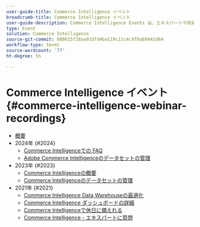```yaml
---
user-guide-title: Commerce Intelligence イベント
breadcrumb-title: Commerce Intelligence イベント
user-guide-description: Commerce Intelligence Events は、エキスパートや同業者がAdobe Commerce Intelligenceに関する考えやアイデアを共有するビデオライブラリです。
type: Event
solution: Commerce Intelligence
source-git-commit: 088615f28aa91dfd4ba119c11c4c9f8a89441d84
workflow-type: tm+mt
source-wordcount: '77'
ht-degree: 5%

---
```



# Commerce Intelligence イベント  {#commerce-intelligence-webinar-recordings}

+ [概要](overview.md)
+ 2024年 {#2024}
   + [Commerce Intelligenceでの FAQ](2024/faq-in-commerce-intelligence.md)
   + [Adobe Commerce Intelligenceのデータセットの管理](2024/manage-data-sets-adobe-commerce.md)
+ 2023年 {#2023}
   + [Commerce Intelligenceの概要](2023/getting-started.md)
   + [Commerce Intelligenceのデータセットの管理](2023/manage-data-sets.md)
+ 2021年 {#2021}
   + [Commerce Intelligence Data Warehouseの最適化](2021-22/optimize-data-warehouse.md)
   + [Commerce Intelligence ダッシュボードの詳細](2021-22/dashboards-deep-dive.md)
   + [Commerce Intelligenceで休日に備えれる](2021-22/holiday-readiness.md)
   + [Commerce Intelligence - エキスパートに質問](2021-22/ask-expert.md)

<!--+ Commerce Events {#commerce-events}
  + [Overview](commerce-events/overview.md)
  + 2022 {#2022}
    + [Top Tips and Tricks for Adobe Campaign Standard](customer-journeys/2022/tips-and-tricks.md)
    + [Develop and customize data models in Adobe [!DNL Campaign Classic]](customer-journeys/2022/data-models.md)

+ Data and insights {#commerce-release-updates}
  + [Overview](commerce-release-updates/overview.md)
  + 2022 {#2022}
    + [Innovations and trends](data-and-insights/2022/innovations.md)
    + [Sensei and Analysis Workspace](data-and-insights/2022/sensei.md)
    + [Personalize and automate with Adobe Target](data-and-insights/2022/personalize.md)
    + [Analytics and Target applications for Mobile and Apps](data-and-insights/2022/mobile-and-apps.md)
    + [Cross Device Analytics and Customer Journey Analytics](data-and-insights/2022/cross-device-analytics.md) -->